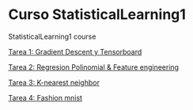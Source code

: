 # Curso StatisticalLearning1
StatisticalLearning1 course

<a href="https://github.com/HectorMendia/StatisticalLearning1/blob/master/Tarea1_GradientDecent.ipynb">Tarea 1: Gradient Descent y Tensorboard </a>


<a href="https://github.com/HectorMendia/StatisticalLearning1/blob/master/Tarea2_regresion_polinomial.ipynb">Tarea 2: Regresion Polinomial & Feature engineering</a>


<a href="https://github.com/HectorMendia/StatisticalLearning1/blob/master/Tarea3_K-nearest neighbor.ipynb">Tarea 3: K-nearest neighbor</a>


<a href="https://github.com/HectorMendia/StatisticalLearning1/blob/master/Tarea4_Fashion_mnist.ipynb">Tarea 4: Fashion mnist</a>
